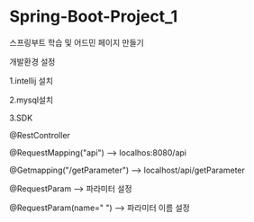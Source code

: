 # Spring-Boot-Project_1
스프링부트 학습 및 어드민 페이지 만들기

개발환경 설정

1.intellij 설치

2.mysql설치

3.SDK 

@RestController

@RequestMapping("api") --> localhos:8080/api

@Getmapping("/getParameter") --> localhost/api/getParameter

@RequestParam --> 파라미터 설정

@RequestParam(name=" ") --> 파라미터 이름 설정
